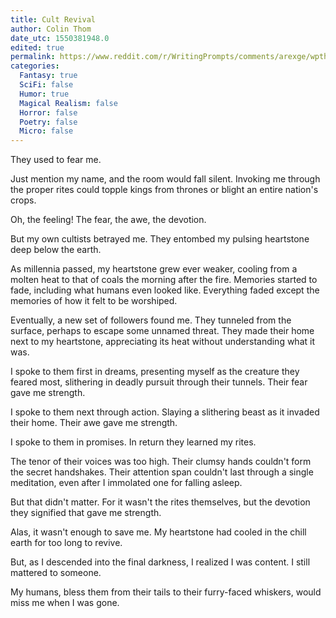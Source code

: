 ```yaml
---
title: Cult Revival
author: Colin Thom
date_utc: 1550381948.0
edited: true
permalink: https://www.reddit.com/r/WritingPrompts/comments/arexge/wptheyre_not_the_best_dark_cultists_they_mumble/
categories:
  Fantasy: true
  SciFi: false
  Humor: true
  Magical Realism: false
  Horror: false
  Poetry: false
  Micro: false
---
```

They used to fear me.

Just mention my name, and the room would fall silent. Invoking me through the proper rites could topple kings from thrones or blight an entire nation's crops.

Oh, the feeling! The fear, the awe, the devotion.

But my own cultists betrayed me. They entombed my pulsing heartstone deep below the earth.

As millennia passed, my heartstone grew ever weaker, cooling from a molten heat to that of coals the morning after the fire. Memories started to fade, including what humans even looked like. Everything faded except the memories of how it felt to be worshiped.

Eventually, a new set of followers found me. They tunneled from the surface, perhaps to escape some unnamed threat. They made their home next to my heartstone, appreciating its heat without understanding what it was.

I spoke to them first in dreams, presenting myself as the creature they feared most, slithering in deadly pursuit through their tunnels. Their fear gave me strength.

I spoke to them next through action. Slaying a slithering beast as it invaded their home. Their awe gave me strength.

I spoke to them in promises. In return they learned my rites.

The tenor of their voices was too high. Their clumsy hands couldn't form the secret handshakes. Their attention span couldn't last through a single meditation, even after I immolated one for falling asleep.

But that didn't matter. For it wasn't the rites themselves, but the devotion they signified that gave me strength.

Alas, it wasn't enough to save me. My heartstone had cooled in the chill earth for too long to revive.

But, as I descended into the final darkness, I realized I was content. I still mattered to someone.

My humans, bless them from their tails to their furry-faced whiskers, would miss me when I was gone.
